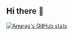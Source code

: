 ## Hi there 👋


[![Anurag's GitHub stats](https://github-readme-stats.vercel.app/api?username=GwXyCc)](https://github.com/anuraghazra/github-readme-stats)
<!--
**GwXyCc/GwXyCc** is a ✨ _special_ ✨ repository because its `README.md` (this file) appears on your GitHub profile.

Here are some ideas to get you started:

- 🔭 I’m currently working on ...
- 🌱 I’m currently learning ...
- 👯 I’m looking to collaborate on ...
- 🤔 I’m looking for help with ...
- 💬 Ask me about ...
- 📫 How to reach me: ...
- 😄 Pronouns: ...
- ⚡ Fun fact: ...
-->

